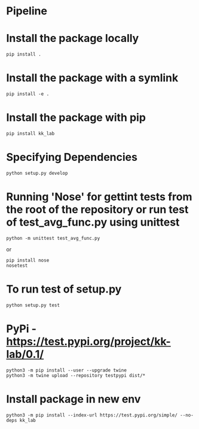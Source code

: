 # Pipeline

# Install the package locally
```
pip install .
```
# Install the package with a symlink
```
pip install -e .
```
# Install the package with pip
```
pip install kk_lab
```
# Specifying Dependencies
```
python setup.py develop
```
# Running 'Nose' for gettint tests from the root of the repository or run test of test_avg_func.py using unittest
```
python -m unittest test_avg_func.py
```
or
```
pip install nose
nosetest
```
# To run test of setup.py
```
python setup.py test
```
# PyPi - https://test.pypi.org/project/kk-lab/0.1/
```
python3 -m pip install --user --upgrade twine
python3 -m twine upload --repository testpypi dist/*
```
# Install package in new env
```
python3 -m pip install --index-url https://test.pypi.org/simple/ --no-deps kk_lab
```
